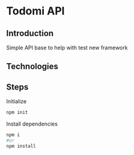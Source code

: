 # Todomi API

## Introduction

Simple API base to help with test new framework

## Technologies

## Steps

Initialize

```sh
npm init
```
Install dependencies

```sh
npm i 
#or
npm install
```
